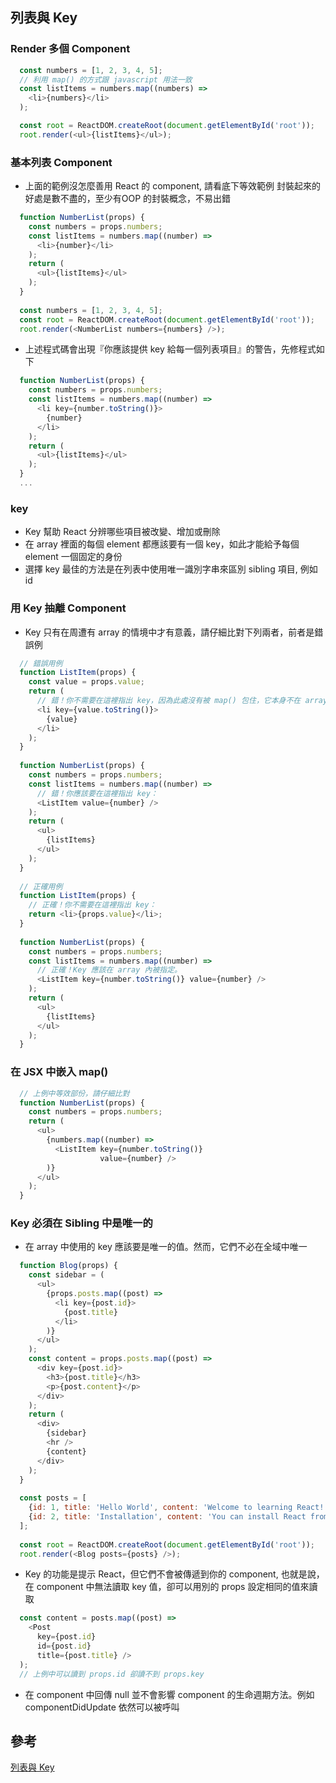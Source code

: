 ## 列表與 Key

### Render 多個 Component

```javascript
  const numbers = [1, 2, 3, 4, 5];
  // 利用 map() 的方式跟 javascript 用法一致
  const listItems = numbers.map((numbers) =>
    <li>{numbers}</li>
  );

  const root = ReactDOM.createRoot(document.getElementById('root')); 
  root.render(<ul>{listItems}</ul>);
```

### 基本列表 Component

- 上面的範例沒怎麼善用 React 的 component, 請看底下等效範例
	封裝起來的好處是數不盡的，至少有OOP 的封裝概念，不易出錯
```javascript
  function NumberList(props) {
    const numbers = props.numbers;
    const listItems = numbers.map((number) =>
      <li>{number}</li>
    );
    return (
      <ul>{listItems}</ul>
    );
  }
  
  const numbers = [1, 2, 3, 4, 5];
  const root = ReactDOM.createRoot(document.getElementById('root'));
  root.render(<NumberList numbers={numbers} />);
```
- 上述程式碼會出現『你應該提供 key 給每一個列表項目』的警告，先修程式如下
```javascript
  function NumberList(props) {
    const numbers = props.numbers;
    const listItems = numbers.map((number) =>
      <li key={number.toString()}>
        {number}
      </li>
    );
    return (
      <ul>{listItems}</ul>
    );
  }
  ...
```

### key

- Key 幫助 React 分辨哪些項目被改變、增加或刪除
- 在 array 裡面的每個 element 都應該要有一個 key，如此才能給予每個 element 一個固定的身份
- 選擇 key 最佳的方法是在列表中使用唯一識別字串來區別 sibling 項目, 例如 id

### 用 Key 抽離 Component

- Key 只有在周遭有 array 的情境中才有意義，請仔細比對下列兩者，前者是錯誤例
```javascript
  // 錯誤用例
  function ListItem(props) {
    const value = props.value;
    return (
      // 錯！你不需要在這裡指出 key，因為此處沒有被 map() 包住，它本身不在 array 中
      <li key={value.toString()}>
        {value}
      </li>
    );
  }
  
  function NumberList(props) {
    const numbers = props.numbers;
    const listItems = numbers.map((number) =>
      // 錯！你應該要在這裡指出 key：
      <ListItem value={number} />
    );
    return (
      <ul>
        {listItems}
      </ul>
    );
  }
  
  // 正確用例
  function ListItem(props) {
    // 正確！你不需要在這裡指出 key：
    return <li>{props.value}</li>;
  }
  
  function NumberList(props) {
    const numbers = props.numbers;
    const listItems = numbers.map((number) =>
      // 正確！Key 應該在 array 內被指定。
      <ListItem key={number.toString()} value={number} />
    );
    return (
      <ul>
        {listItems}
      </ul>
    );
  }
```

### 在 JSX 中嵌入 map()

```javascript
  // 上例中等效部份，請仔細比對
  function NumberList(props) {
    const numbers = props.numbers;
    return (
      <ul>
        {numbers.map((number) =>
          <ListItem key={number.toString()}
                    value={number} />
        )}
      </ul>
    );
  }
```

### Key 必須在 Sibling 中是唯一的

- 在 array 中使用的 key 應該要是唯一的值。然而，它們不必在全域中唯一
```javascript
  function Blog(props) {
    const sidebar = (
      <ul>
        {props.posts.map((post) =>
          <li key={post.id}>
            {post.title}
          </li>
        )}
      </ul>
    );
    const content = props.posts.map((post) =>
      <div key={post.id}>
        <h3>{post.title}</h3>
        <p>{post.content}</p>
      </div>
    );
    return (
      <div>
        {sidebar}
        <hr />
        {content}
      </div>
    );
  }
  
  const posts = [
    {id: 1, title: 'Hello World', content: 'Welcome to learning React!'},
    {id: 2, title: 'Installation', content: 'You can install React from npm.'}
  ];
  
  const root = ReactDOM.createRoot(document.getElementById('root'));
  root.render(<Blog posts={posts} />);
```
- Key 的功能是提示 React，但它們不會被傳遞到你的 component, 也就是說，在 component 中無法讀取 key 值，卻可以用別的 props 設定相同的值來讀取
```javascript
  const content = posts.map((post) =>
    <Post
      key={post.id}
      id={post.id}
      title={post.title} />
  );
  // 上例中可以讀到 props.id 卻讀不到 props.key
```
- 在 component 中回傳 null 並不會影響 component 的生命週期方法。例如 componentDidUpdate 依然可以被呼叫

## 參考
[列表與 Key][1]

[1]: https://zh-hant.reactjs.org/docs/lists-and-keys.html
